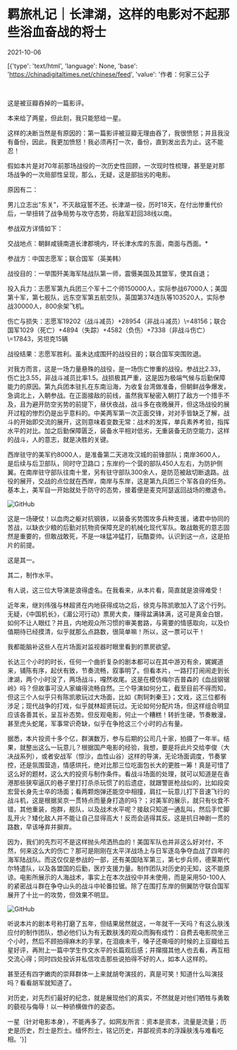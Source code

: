 # 羁旅札记｜长津湖，这样的电影对不起那些浴血奋战的将士

2021-10-06

[{'type': 'text/html', 'language': None, 'base': 'https://chinadigitaltimes.net/chinese/feed', 'value': '作者：何家三公子

&emsp;

这是被豆瓣吞掉的一篇影评。

本来给了两星，但此刻，我只能怒给一星。

这样的决断当然是有原因的：第一篇影评被豆瓣无理由吞了，我很愤怒；并且我没有备份，因此，我更加愤怒！我必须再打一次，备份，直到发出去为止。这不能忍！

假如本片是对70年前那场战役的一次历史性回顾，一次现时性梳理，甚至是对那场战争的一次局部性呈现，那么，无疑，这是部拙劣的电影。

原因有二：

男儿立志出“东关”，不灭敌寇誓不还。长津湖一役，历时18天，在付出惨重代价后，一举扭转了战争局势与攻守态势，将敌军赶回38线以南。

参战双方详情如下：

交战地点：朝鲜咸镜南道长津郡境内，环长津水库的东面，南面与西面。*

参战方：中国志愿军；联合国军（英美韩）

战役目的：一举围歼美海军陆战队第一师，震慑美国及其盟军，使其自退；

投入兵力：志愿军第九兵团三个军十二个师150000人，实际参战67000人；美国第十军，第七舰队，远东空军第五航空队，英国第374连队等103520人，实际参战30000人，800余架飞机。

伤亡与损失：志愿军19202（战斗减员）+28954（非战斗减员）\\=48156；联合国军1029（死亡）+4894（失踪）+4582（负伤）+7338（非战斗伤亡）\\=17843，另坦克15辆

战役结果：志愿军胜利。虽未达成围歼的战役目的；联合国军突围败退。

对我方而言，这是一场力量悬殊的战役，是一场伤亡惨重的战役。参战比2.33，伤亡比3.55，非战斗减员比率1.5。战损极其严重，这是因为极端气候与后勤保障能力的原因。第九兵团本驻扎在东南沿海，为收复台湾做准备，但朝鲜战争爆发，急调北上，入朝参战。在正面接敌的前线，虽然我军秘密入朝打了敌方一个措手不及，且为避开防空劣势的前提下，昼伏夜战，战斗多在夜晚展开，但这场战役的展开过程的惨烈仍是出乎意料的。中美两军第一次正面交锋，对对手皆缺乏了解，战斗的开始即交流的展开，这则意味着变数无常：战术的发挥，单兵素养考验，指挥水平的对比。加之后勤保障匮乏，装备水平相对低劣，无重装备无防空能力，这样的战斗，人的意志，就是决胜的关键。

西岸驻守的美军约8000人，是准备第二天进攻汉城的前锋部队；南岸3600人，是后续与后卫部队，同时守卫路口；东岸约一个营的部队450人左右，为防护侧翼。在南岸驻守部队往南十里，另有驻守部队300余人，是防范被敌切断退路。战役的展开，交战的点位就在西岸，南岸与东岸，这是第九兵团三个军各自的任务。基本上，美军自一开始就处于防守的态势，接着便是麦克阿瑟返回战场的撤退令。

![GitHub](https://chinadigitaltimes.net/chinese/files/2021/10/post-671717-615d4589f213b.png)

这是一场硬仗！以血肉之躯对抗钢铁，以装备劣势围攻多兵种支援，诸君中协同的苦战，以缺衣少粮的后勤对抗物资保障充足的机械化现代军队。敢战敢死的意志固然是重要的，但敢战敢死，不是一味猛冲猛打，玩酷耍帅。认识到这一点，这是拍片的前提。

这是其一。

其二，制作水平。

有人说，这三位大导演是浪得虚名。在我看来，从本片看，简直就是浪得难受！

近年来，继刘伟强与林超贤在内地获得成功之后，徐克与陈凯歌加入了这个行列。无疑，《中国机长》，《湄公河行动》票房大卖，赚得盆满钵满，这可是真金白银，如何不让人眼红？并且，内地观众所习惯的审美套路，与需要的情感取向，以及价值期待已经摸清，似乎就那么点路数，很简单嘛！所以，这一票可以干！

我都能脑补这些人在片场面对监视器时眼里看到的票房欲望。

长达三个小时的时长，任何一个曲折复杂的剧本都可以在其中游刃有余，娓娓道来，铺陈有序，起伏有致，节奏流畅，叙事明了。但看本片，一路打打闹闹走到长津湖，两个小时没了，两场战斗，嘎然收尾。这是在模仿梅尔吉普森的《血战钢锯岭》吗？但故事可没人家编得流畅自然。三个导演如何分工，截至目前不得而知，但这三个人似乎只有陈凯歌玩过大场面，比如《荆轲刺秦王》；文戏，这三位都有涉足；现代战争的打戏，似乎就林超贤玩过。无论如何分配片场，但这样组合明显应该各善其长，呈互补态势。但反观电影，何止一个糟糕！转折生硬，节奏散漫，甚至虎头蛇尾，军事常识奇缺，似乎在争抢这三个小时的占有量。

据悉，本片投资十多个亿，群演数万，参与后期的公司几十家，拍摄了一年半。结果，就整出这么一玩意儿？根据国产电影的经验，我想，要是将此片交给李俊（大决战系列），或者安战军（惊沙，血性山谷）这样的导演，无论场面调度，节奏掌控，还是氛围营造，情感烘托，绝对比那三位吃面包长大的更胜一筹！真是可惜了这么好的题材，这么大的投资与制作条件。看战斗场面的处理，就可以知道是在香港那些狭窄逼仄的巷子里打打杀杀玩惯了的后遗症，就跟警匪枪战似的，比如段奕宏营长身先士卒的场面；看两颗炮弹还能空中相撞，肩扛一玩意儿打下音速飞行的战斗机，这是根据吴京一贯特点而量身打造的吗？；对美军的展示，就只有伙食不错，其他重装，炮群，舰队，以及战术水平呢？接敌只知道一通乱叫，然后手忙脚乱开火？矮化敌人并不能让自己显得高大！反而会适得其反。这是抗日神剧一贯的路数，早该唾弃并摒弃。

因为，我们的先烈可不是这样抛头颅洒热血的！美国军队也并非这么好对付，不然，何来这么大的伤亡？那可是刚刚在太平洋战场上与日军逐岛争夺血战了四年的海军陆战队。而这仅仅是参战的一部，还有美国陆军第三，第七步兵师，德莱斯代尔特遣队，以及各盟国的后勤，医疗支援力量。制作团队对历史的无知，这不能原谅。电影所展示的人海战术，事实上在本次战役中并未使用，而是采用50-100人的紧密战斗群在争夺山头的战斗中轮番拉锯。除了在围打东岸的侧翼防守联合国军展开了十比一的攻势，但效果不明显。

![GitHub](https://chinadigitaltimes.net/chinese/files/2021/10/羁旅札记.jpg)

听说本片的剧本号称打磨了五年，但结果居然就这，一年就干一天吗？有这么肤浅应付的制作团队，想必他们认为有无数肤浅的观众而胸有成竹：自费去电影院坐三个小时，然后不顾拍得麻木的手掌，在泪痕未干，嗓子还嘶哑的时候的上豆瓣给五星好评，再附上一篇中学生作文水平的长篇观后感；并撺掇其他人也去看，再互相交流心得；同时四处投诉并私信攻击那些说拍得不好的人，如本人这样的。

甚至还有四字嫩肉的崇拜群体一上来就胡夸演技的，真是可笑！知道什么叫演技吗？看看胡军就知道了。

对历史，对先烈们最好的纪念，就是展现他们的真实，不然就是对他们牺牲与勇敢的藐视与侮辱！以一种骄横做作的姿态。

一星（针对电影本身），不能再多了。如网友所言：资本是资本，流量是流量；历史是历史，烈士是烈士。缅怀烈士，铭记历史，并鄙视资本的浮躁肤浅与难看吃相。'}]